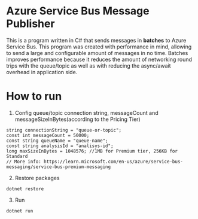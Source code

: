 # Azure Service Bus Message Publisher
This is a program written in C# that sends messages in **batches** to Azure Service Bus. This program was created with performance in mind, allowing to send a large and configurable amount of messages in no time. 
Batches improves performance because it reduces the amount of networking round trips with the queue/topic as well as with reducing the async/await overhead in application side.

# How to run

1. Config queue/topic connection string, messageCount and messageSizeInBytes(according to the Pricing Tier)
```
string connectionString = "queue-or-topic";
const int messageCount = 50000;
const string queueName = "queue-name";
const string analysisId = "analisys-id";
long maxSizeInBytes = 1048576; //1MB for Premium tier, 256KB for Standard
// More info: https://learn.microsoft.com/en-us/azure/service-bus-messaging/service-bus-premium-messaging
```

2. Restore packages

```
dotnet restore
```

3. Run
```
dotnet run
```
